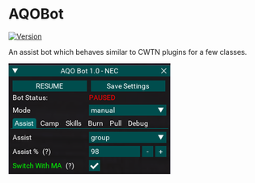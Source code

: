 # AQOBot

[![Version](https://badge.fury.io/gh/tterb%2FHyde.svg)](https://gitlab.com/aquietone/aqobot)

An assist bot which behaves similar to CWTN plugins for a few classes.

![](../images/aqobot.png)
